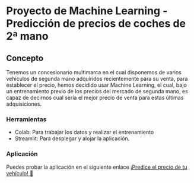 # Proyecto de Machine Learning - Predicción de precios de coches de 2ª mano

## Concepto

Tenemos un concesionario multimarca en el cual disponemos de varios vehículos de segunda mano adquiridos recientemente para su venta, para establecer el precio, hemos decidido usar Machine Learning, el cual, bajo un entrenamiento previo de los precios del mercado de segunda mano, es capaz de decirnos cual sería el mejor precio de venta para estas últimas adquisiciones.

### Herramientas

- Colab: Para trabajar los datos y realizar el entrenamiento
- Streamlit: Para desplegar y alojar la aplicación.

### Aplicación

Puedes probar la aplicación en el siguiente enlace [¡Predice el precio de tu vehículo! :car:](https://legodark-cars-predicts-price-srccars-second-hand-7nthoj.streamlit.app)
